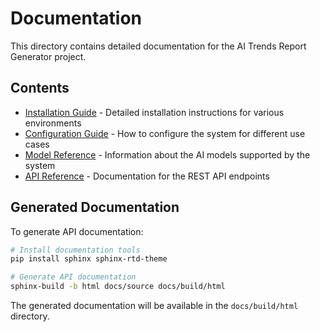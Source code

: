 # Documentation

This directory contains detailed documentation for the AI Trends Report Generator project.

## Contents

- [Installation Guide](installation.md) - Detailed installation instructions for various environments
- [Configuration Guide](configuration.md) - How to configure the system for different use cases
- [Model Reference](models.md) - Information about the AI models supported by the system
- [API Reference](api.md) - Documentation for the REST API endpoints

## Generated Documentation

To generate API documentation:

```bash
# Install documentation tools
pip install sphinx sphinx-rtd-theme

# Generate API documentation
sphinx-build -b html docs/source docs/build/html
```

The generated documentation will be available in the `docs/build/html` directory. 